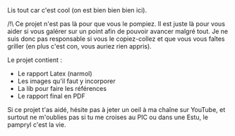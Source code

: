 Lis tout car c'est cool (on est bien bien bien ici).

/!\ Ce projet n'est pas là pour que vous le pompiez. Il est juste là pour vous aider si vous galérer sur un point afin de pouvoir avancer malgré tout.
Je ne suis donc pas responsable si vous le copiez-collez et que vous vous faîtes griller (en plus c'est con, vous auriez rien appris).

Le projet contient :
- Le rapport Latex (narmol)
- Les images qu'il faut y incorporer
- La lib pour faire les références
- Le rapport final en PDF

Si ce projet t'as aidé, hésite pas à jeter un oeil à ma chaîne sur YouTube, et surtout ne m'oublies pas si tu me croises au PIC ou dans une Estu, le pampryl c'est la vie.
